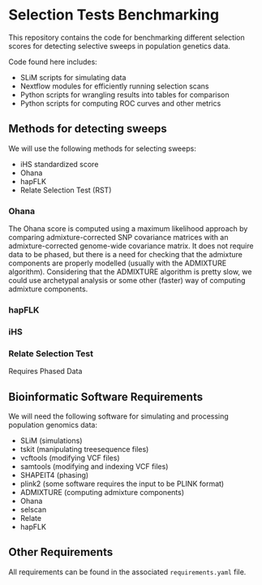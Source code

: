 # Selection Tests Benchmarking

This repository contains the code for benchmarking different selection scores for detecting selective sweeps in population genetics data.

Code found here includes:

- SLiM scripts for simulating data
- Nextflow modules for efficiently running selection scans
- Python scripts for wrangling results into tables for comparison
- Python scripts for computing ROC curves and other metrics


## Methods for detecting sweeps

We will use the following methods for selecting sweeps:

- iHS standardized score
- Ohana
- hapFLK
- Relate Selection Test (RST)



### Ohana

The Ohana score is computed using a maximum likelihood approach by comparing admixture-corrected SNP covariance matrices with an admixture-corrected genome-wide covariance matrix. It does not require data to be phased, but there is a need for checking that the admixture components are properly modelled (usually with the ADMIXTURE algorithm). Considering that the ADMIXTURE algorithm is pretty slow, we could use archetypal analysis or some other (faster) way of computing admixture components.

### hapFLK


### iHS

### Relate Selection Test

Requires Phased Data

## Bioinformatic Software Requirements

We will need the following software for simulating and processing population genomics data:

- SLiM (simulations)
- tskit (manipulating treesequence files)
- vcftools (modifying VCF files)
- samtools (modifying and indexing VCF files)
- SHAPEIT4 (phasing)
- plink2 (some software requires the input to be PLINK format)
- ADMIXTURE (computing admixture components)
- Ohana
- selscan
- Relate
- hapFLK

## Other Requirements

All requirements can be found in the associated `requirements.yaml` file.